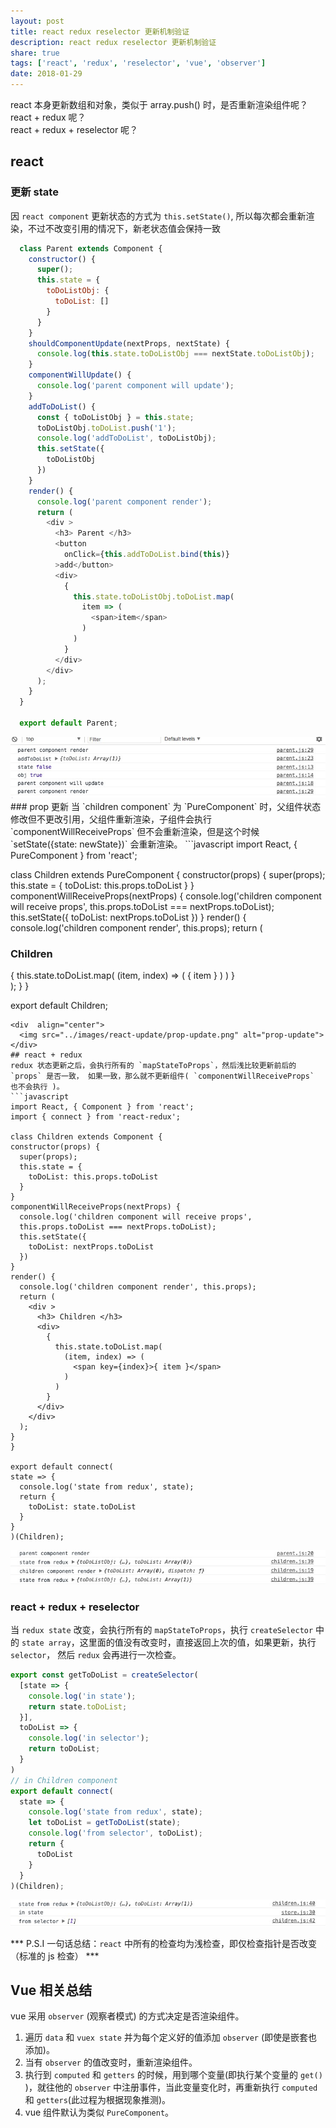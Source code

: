 ```yaml
---
layout: post
title: react redux reselector 更新机制验证
description: react redux reselector 更新机制验证
share: true
tags: ['react', 'redux', 'reselector', 'vue', 'observer']
date: 2018-01-29
---
```

react 本身更新数组和对象，类似于 array.push() 时，是否重新渲染组件呢？   
react + redux 呢？    
react + redux + reselector 呢？   
## react
### 更新 state
因 `react component` 更新状态的方式为 `this.setState()`, 所以每次都会重新渲染，不过不改变引用的情况下，新老状态值会保持一致
```javascript
  class Parent extends Component {
    constructor() {
      super();
      this.state = {
        toDoListObj: {
          toDoList: []
        }
      }
    }
    shouldComponentUpdate(nextProps, nextState) {
      console.log(this.state.toDoListObj === nextState.toDoListObj);
    }
    componentWillUpdate() {
      console.log('parent component will update');
    }
    addToDoList() {
      const { toDoListObj } = this.state;
      toDoListObj.toDoList.push('1');
      console.log('addToDoList', toDoListObj);
      this.setState({
        toDoListObj
      })
    }
    render() {
      console.log('parent component render');
      return (
        <div >
          <h3> Parent </h3>
          <button
            onClick={this.addToDoList.bind(this)}
          >add</button>
          <div>
            {
              this.state.toDoListObj.toDoList.map(
                item => (
                  <span>item</span>
                )
              )
            }
          </div>
        </div>
      );
    }
  }

  export default Parent;

```
<div  align="center">    
  <img src="../images/react-update/react-update-state.png" alt="react-update-state">
</div>
### prop 更新
当 `children component` 为 `PureComponent` 时，父组件状态修改但不更改引用，父组件重新渲染，子组件会执行 `componentWillReceiveProps` 但不会重新渲染，但是这个时候 `setState({state: newState})` 会重新渲染。
```javascript
  import React, { PureComponent } from 'react';

  class Children extends PureComponent {
    constructor(props) {
      super(props);
      this.state = {
        toDoList: this.props.toDoList
      }
    }
    componentWillReceiveProps(nextProps) {
      console.log('children component will receive props',
      this.props.toDoList === nextProps.toDoList);
      this.setState({
        toDoList: nextProps.toDoList
      })
    }
    render() {
      console.log('children component render', this.props);
      return (
        <div >
          <h3> Children </h3>
          <div>
            {
              this.state.toDoList.map(
                (item, index) => (
                  <span key={index}>{ item }</span>
                )
              )
            }
          </div>
        </div>
      );
    }
  }

  export default Children;
```   
<div  align="center">    
  <img src="../images/react-update/prop-update.png" alt="prop-update">
</div>
## react + redux
redux 状态更新之后，会执行所有的 `mapStateToProps`，然后浅比较更新前后的 `props` 是否一致， 如果一致，那么就不更新组件( `componentWillReceiveProps` 也不会执行 )。
```javascript
import React, { Component } from 'react';
import { connect } from 'react-redux';

class Children extends Component {
constructor(props) {
  super(props);
  this.state = {
    toDoList: this.props.toDoList
  }
}
componentWillReceiveProps(nextProps) {
  console.log('children component will receive props',
  this.props.toDoList === nextProps.toDoList);
  this.setState({
    toDoList: nextProps.toDoList
  })
}
render() {
  console.log('children component render', this.props);
  return (
    <div >
      <h3> Children </h3>
      <div>
        {
          this.state.toDoList.map(
            (item, index) => (
              <span key={index}>{ item }</span>
            )
          )
        }
      </div>
    </div>
  );
}
}

export default connect(
state => {
  console.log('state from redux', state);
  return {
    toDoList: state.toDoList
  }
}
)(Children);

```   
<div  align="center">    
  <img src="../images/react-update/redux-update.png" alt="redux-update">
</div>

### react + redux + reselector
当 `redux state` 改变，会执行所有的 `mapStateToProps`，执行 `createSelector` 中的 `state array`，这里面的值没有改变时，直接返回上次的值，如果更新，执行 `selector`， 然后 `redux` 会再进行一次检查。
```javascript
export const getToDoList = createSelector(
  [state => {
    console.log('in state');
    return state.toDoList;
  }],
  toDoList => {
    console.log('in selector');
    return toDoList;
  }
)
// in Children component
export default connect(
  state => {
    console.log('state from redux', state);
    let toDoList = getToDoList(state);
    console.log('from selector', toDoList);
    return {
      toDoList
    }
  }
)(Children);
```
<div  align="center">    
  <img src="../images/react-update/selector-update.png" alt="selector-update">
</div>

*** P.S.I 一句话总结：`react` 中所有的检查均为浅检查，即仅检查指针是否改变（标准的 js 检查） ***
## Vue 相关总结
vue 采用 `observer` (观察者模式) 的方式决定是否渲染组件。
1. 遍历 `data` 和 `vuex state` 并为每个定义好的值添加 `observer` (即使是嵌套也添加)。
2. 当有 `observer` 的值改变时，重新渲染组件。
3. 执行到 `computed` 和 `getters` 的时候，用到哪个变量(即执行某个变量的 `get()` )，就往他的 `observer` 中注册事件，当此变量变化时，再重新执行 `computed` 和 `getters`(此过程为根据现象推测)。
4. vue 组件默认为类似 `PureComponent`。
